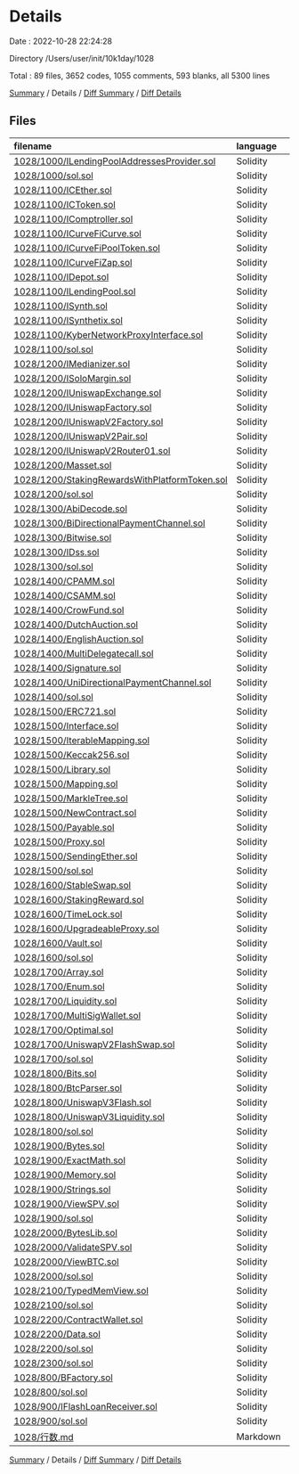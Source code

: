 # Details

Date : 2022-10-28 22:24:28

Directory /Users/user/init/10k1day/1028

Total : 89 files,  3652 codes, 1055 comments, 593 blanks, all 5300 lines

[Summary](results.md) / Details / [Diff Summary](diff.md) / [Diff Details](diff-details.md)

## Files
| filename | language | code | comment | blank | total |
| :--- | :--- | ---: | ---: | ---: | ---: |
| [1028/1000/ILendingPoolAddressesProvider.sol](/1028/1000/ILendingPoolAddressesProvider.sol) | Solidity | 25 | 22 | 2 | 49 |
| [1028/1000/sol.sol](/1028/1000/sol.sol) | Solidity | 0 | 0 | 1 | 1 |
| [1028/1100/ICEther.sol](/1028/1100/ICEther.sol) | Solidity | 14 | 11 | 2 | 27 |
| [1028/1100/ICToken.sol](/1028/1100/ICToken.sol) | Solidity | 21 | 18 | 2 | 41 |
| [1028/1100/IComptroller.sol](/1028/1100/IComptroller.sol) | Solidity | 22 | 19 | 2 | 43 |
| [1028/1100/ICurveFiCurve.sol](/1028/1100/ICurveFiCurve.sol) | Solidity | 28 | 25 | 2 | 55 |
| [1028/1100/ICurveFiPoolToken.sol](/1028/1100/ICurveFiPoolToken.sol) | Solidity | 16 | 13 | 1 | 30 |
| [1028/1100/ICurveFiZap.sol](/1028/1100/ICurveFiZap.sol) | Solidity | 13 | 10 | 3 | 26 |
| [1028/1100/IDepot.sol](/1028/1100/IDepot.sol) | Solidity | 16 | 13 | 2 | 31 |
| [1028/1100/ILendingPool.sol](/1028/1100/ILendingPool.sol) | Solidity | 61 | 15 | 2 | 78 |
| [1028/1100/ISynth.sol](/1028/1100/ISynth.sol) | Solidity | 8 | 5 | 2 | 15 |
| [1028/1100/ISynthetix.sol](/1028/1100/ISynthetix.sol) | Solidity | 29 | 27 | 2 | 58 |
| [1028/1100/KyberNetworkProxyInterface.sol](/1028/1100/KyberNetworkProxyInterface.sol) | Solidity | 16 | 12 | 5 | 33 |
| [1028/1100/sol.sol](/1028/1100/sol.sol) | Solidity | 0 | 0 | 1 | 1 |
| [1028/1200/IMedianizer.sol](/1028/1200/IMedianizer.sol) | Solidity | 22 | 19 | 2 | 43 |
| [1028/1200/ISoloMargin.sol](/1028/1200/ISoloMargin.sol) | Solidity | 58 | 54 | 3 | 115 |
| [1028/1200/IUniswapExchange.sol](/1028/1200/IUniswapExchange.sol) | Solidity | 12 | 10 | 2 | 24 |
| [1028/1200/IUniswapFactory.sol](/1028/1200/IUniswapFactory.sol) | Solidity | 8 | 5 | 2 | 15 |
| [1028/1200/IUniswapV2Factory.sol](/1028/1200/IUniswapV2Factory.sol) | Solidity | 9 | 6 | 2 | 17 |
| [1028/1200/IUniswapV2Pair.sol](/1028/1200/IUniswapV2Pair.sol) | Solidity | 29 | 26 | 2 | 57 |
| [1028/1200/IUniswapV2Router01.sol](/1028/1200/IUniswapV2Router01.sol) | Solidity | 22 | 19 | 2 | 43 |
| [1028/1200/Masset.sol](/1028/1200/Masset.sol) | Solidity | 11 | 8 | 2 | 21 |
| [1028/1200/StakingRewardsWithPlatformToken.sol](/1028/1200/StakingRewardsWithPlatformToken.sol) | Solidity | 12 | 9 | 2 | 23 |
| [1028/1200/sol.sol](/1028/1200/sol.sol) | Solidity | 0 | 0 | 1 | 1 |
| [1028/1300/AbiDecode.sol](/1028/1300/AbiDecode.sol) | Solidity | 14 | 3 | 5 | 22 |
| [1028/1300/BiDirectionalPaymentChannel.sol](/1028/1300/BiDirectionalPaymentChannel.sol) | Solidity | 81 | 10 | 16 | 107 |
| [1028/1300/Bitwise.sol](/1028/1300/Bitwise.sol) | Solidity | 46 | 12 | 9 | 67 |
| [1028/1300/IDss.sol](/1028/1300/IDss.sol) | Solidity | 172 | 138 | 6 | 316 |
| [1028/1300/sol.sol](/1028/1300/sol.sol) | Solidity | 0 | 0 | 1 | 1 |
| [1028/1400/CPAMM.sol](/1028/1400/CPAMM.sol) | Solidity | 151 | 16 | 26 | 193 |
| [1028/1400/CSAMM.sol](/1028/1400/CSAMM.sol) | Solidity | 83 | 16 | 14 | 113 |
| [1028/1400/CrowFund.sol](/1028/1400/CrowFund.sol) | Solidity | 122 | 18 | 17 | 157 |
| [1028/1400/DutchAuction.sol](/1028/1400/DutchAuction.sol) | Solidity | 39 | 6 | 10 | 55 |
| [1028/1400/EnglishAuction.sol](/1028/1400/EnglishAuction.sol) | Solidity | 59 | 12 | 14 | 85 |
| [1028/1400/MultiDelegatecall.sol](/1028/1400/MultiDelegatecall.sol) | Solidity | 20 | 3 | 5 | 28 |
| [1028/1400/Signature.sol](/1028/1400/Signature.sol) | Solidity | 38 | 9 | 2 | 49 |
| [1028/1400/UniDirectionalPaymentChannel.sol](/1028/1400/UniDirectionalPaymentChannel.sol) | Solidity | 42 | 11 | 15 | 68 |
| [1028/1400/sol.sol](/1028/1400/sol.sol) | Solidity | 0 | 0 | 1 | 1 |
| [1028/1500/ERC721.sol](/1028/1500/ERC721.sol) | Solidity | 64 | 30 | 12 | 106 |
| [1028/1500/Interface.sol](/1028/1500/Interface.sol) | Solidity | 31 | 18 | 7 | 56 |
| [1028/1500/IterableMapping.sol](/1028/1500/IterableMapping.sol) | Solidity | 44 | 12 | 12 | 68 |
| [1028/1500/Keccak256.sol](/1028/1500/Keccak256.sol) | Solidity | 18 | 7 | 3 | 28 |
| [1028/1500/Library.sol](/1028/1500/Library.sol) | Solidity | 30 | 8 | 6 | 44 |
| [1028/1500/Mapping.sol](/1028/1500/Mapping.sol) | Solidity | 25 | 10 | 5 | 40 |
| [1028/1500/MarkleTree.sol](/1028/1500/MarkleTree.sol) | Solidity | 24 | 3 | 5 | 32 |
| [1028/1500/NewContract.sol](/1028/1500/NewContract.sol) | Solidity | 35 | 8 | 6 | 49 |
| [1028/1500/Payable.sol](/1028/1500/Payable.sol) | Solidity | 14 | 8 | 6 | 28 |
| [1028/1500/Proxy.sol](/1028/1500/Proxy.sol) | Solidity | 23 | 6 | 3 | 32 |
| [1028/1500/SendingEther.sol](/1028/1500/SendingEther.sol) | Solidity | 22 | 9 | 4 | 35 |
| [1028/1500/sol.sol](/1028/1500/sol.sol) | Solidity | 0 | 0 | 1 | 1 |
| [1028/1600/StableSwap.sol](/1028/1600/StableSwap.sol) | Solidity | 177 | 15 | 15 | 207 |
| [1028/1600/StakingReward.sol](/1028/1600/StakingReward.sol) | Solidity | 129 | 22 | 17 | 168 |
| [1028/1600/TimeLock.sol](/1028/1600/TimeLock.sol) | Solidity | 51 | 15 | 9 | 75 |
| [1028/1600/UpgradeableProxy.sol](/1028/1600/UpgradeableProxy.sol) | Solidity | 147 | 36 | 25 | 208 |
| [1028/1600/Vault.sol](/1028/1600/Vault.sol) | Solidity | 33 | 11 | 11 | 55 |
| [1028/1600/sol.sol](/1028/1600/sol.sol) | Solidity | 0 | 0 | 1 | 1 |
| [1028/1700/Array.sol](/1028/1700/Array.sol) | Solidity | 27 | 8 | 11 | 46 |
| [1028/1700/Enum.sol](/1028/1700/Enum.sol) | Solidity | 23 | 5 | 7 | 35 |
| [1028/1700/Liquidity.sol](/1028/1700/Liquidity.sol) | Solidity | 31 | 13 | 9 | 53 |
| [1028/1700/MultiSigWallet.sol](/1028/1700/MultiSigWallet.sol) | Solidity | 146 | 20 | 17 | 183 |
| [1028/1700/Optimal.sol](/1028/1700/Optimal.sol) | Solidity | 62 | 14 | 13 | 89 |
| [1028/1700/UniswapV2FlashSwap.sol](/1028/1700/UniswapV2FlashSwap.sol) | Solidity | 58 | 14 | 23 | 95 |
| [1028/1700/sol.sol](/1028/1700/sol.sol) | Solidity | 0 | 0 | 1 | 1 |
| [1028/1800/Bits.sol](/1028/1800/Bits.sol) | Solidity | 121 | 13 | 5 | 139 |
| [1028/1800/BtcParser.sol](/1028/1800/BtcParser.sol) | Solidity | 3 | 1 | 2 | 6 |
| [1028/1800/UniswapV3Flash.sol](/1028/1800/UniswapV3Flash.sol) | Solidity | 85 | 18 | 21 | 124 |
| [1028/1800/UniswapV3Liquidity.sol](/1028/1800/UniswapV3Liquidity.sol) | Solidity | 110 | 24 | 24 | 158 |
| [1028/1800/sol.sol](/1028/1800/sol.sol) | Solidity | 0 | 0 | 1 | 1 |
| [1028/1900/Bytes.sol](/1028/1900/Bytes.sol) | Solidity | 53 | 7 | 8 | 68 |
| [1028/1900/ExactMath.sol](/1028/1900/ExactMath.sol) | Solidity | 37 | 5 | 5 | 47 |
| [1028/1900/Memory.sol](/1028/1900/Memory.sol) | Solidity | 57 | 9 | 15 | 81 |
| [1028/1900/Strings.sol](/1028/1900/Strings.sol) | Solidity | 152 | 11 | 13 | 176 |
| [1028/1900/ViewSPV.sol](/1028/1900/ViewSPV.sol) | Solidity | 60 | 10 | 9 | 79 |
| [1028/1900/sol.sol](/1028/1900/sol.sol) | Solidity | 0 | 0 | 1 | 1 |
| [1028/2000/BytesLib.sol](/1028/2000/BytesLib.sol) | Solidity | 53 | 7 | 9 | 69 |
| [1028/2000/ValidateSPV.sol](/1028/2000/ValidateSPV.sol) | Solidity | 92 | 11 | 8 | 111 |
| [1028/2000/ViewBTC.sol](/1028/2000/ViewBTC.sol) | Solidity | 79 | 12 | 6 | 97 |
| [1028/2000/sol.sol](/1028/2000/sol.sol) | Solidity | 0 | 0 | 1 | 1 |
| [1028/2100/TypedMemView.sol](/1028/2100/TypedMemView.sol) | Solidity | 57 | 14 | 8 | 79 |
| [1028/2100/sol.sol](/1028/2100/sol.sol) | Solidity | 0 | 0 | 1 | 1 |
| [1028/2200/ContractWallet.sol](/1028/2200/ContractWallet.sol) | Solidity | 43 | 8 | 11 | 62 |
| [1028/2200/Data.sol](/1028/2200/Data.sol) | Solidity | 83 | 13 | 11 | 107 |
| [1028/2200/sol.sol](/1028/2200/sol.sol) | Solidity | 0 | 0 | 1 | 1 |
| [1028/2300/sol.sol](/1028/2300/sol.sol) | Solidity | 0 | 0 | 1 | 1 |
| [1028/800/BFactory.sol](/1028/800/BFactory.sol) | Solidity | 6 | 0 | 4 | 10 |
| [1028/800/sol.sol](/1028/800/sol.sol) | Solidity | 0 | 0 | 1 | 1 |
| [1028/900/IFlashLoanReceiver.sol](/1028/900/IFlashLoanReceiver.sol) | Solidity | 12 | 0 | 7 | 19 |
| [1028/900/sol.sol](/1028/900/sol.sol) | Solidity | 0 | 0 | 1 | 1 |
| [1028/行数.md](/1028/%E8%A1%8C%E6%95%B0.md) | Markdown | 16 | 0 | 0 | 16 |

[Summary](results.md) / Details / [Diff Summary](diff.md) / [Diff Details](diff-details.md)